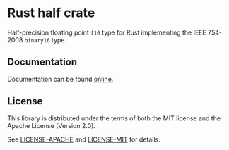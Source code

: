# Rust half crate

Half-precision floating point `f16` type for Rust implementing the IEEE 754-2008 `binary16` type.

## Documentation

Documentation can be found [online](http://starkat99.github.io/half-rs/half/).

## License

This library is distributed under the terms of both the MIT license and the Apache License
(Version 2.0).

See [LICENSE-APACHE](LICENSE-APACHE) and [LICENSE-MIT](LICENSE-MIT) for details.
